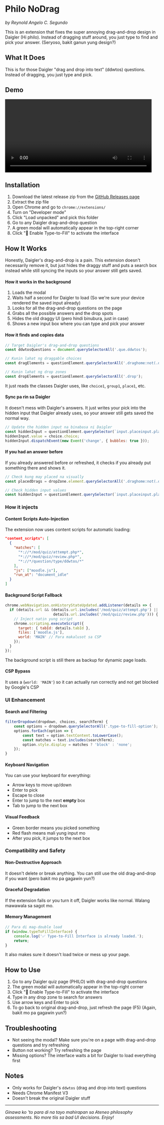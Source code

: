 
# Philo NoDrag

*by Reynold Angelo C. Segundo*


This is an extension that fixes the super annoying drag-and-drop design in Daigler (Hi philo). Instead of dragging stuff around, you just type to find and pick your answer. (Seryoso, bakit ganun yung design?)


## What It Does

This is for those Daigler "drag and drop into text" (ddwtos) questions. Instead of dragging, you just type and pick.


## Demo

<video src="Demo.mp4" controls width="480">Your browser does not support the video tag.</video>



## Installation

1. Download the latest release zip from the [GitHub Releases page](https://github.com/itsnold/philo-nodrag/releases)
2. Extract the zip file
3. Open Chrome and go to `chrome://extensions/`
4. Turn on "Developer mode"
5. Click "Load unpacked" and pick this folder
5. Go to any Daigler drag-and-drop question
6. A green modal will automatically appear in the top-right corner
7. Click "🎯 Enable Type-to-Fill" to activate the interface


## How It Works

Honestly, Daigler's drag-and-drop is a pain. This extension doesn't necessarily remove it, but just hides the draggy stuff and puts a search box instead while still syncing the inputs so your answer still gets saved.

#### How it works in the background
1. Loads the modal
2. Waits half a second for Daigler to load (So we're sure your device rendered the saved input already)
3. Looks for all the drag-and-drop questions on the page
4. Grabs all the possible answers and the drop spots
5. Hides the old draggy UI (pero hindi binubura, just in case)
6. Shows a new input box where you can type and pick your answer

#### How it finds and copies data

```javascript
// Target Daigler's drag-and-drop questions
const ddwtosQuestions = document.querySelectorAll('.que.ddwtos');

// Kunin lahat ng draggable choices
const dragElements = questionElement.querySelectorAll('.draghome:not(.dragplaceholder)');

// Kunin lahat ng drop zones
const dropElements = questionElement.querySelectorAll('.drop');
```



It just reads the classes Daigler uses, like `choice1`, `group1`, `place1`, etc.

#### Sync pa rin sa Daigler

It doesn't mess with Daigler's answers. It just writes your pick into the hidden input that Daigler already uses, so your answer still gets saved the normal way.

```javascript
// Update the hidden input na binabasa ni Daigler
const hiddenInput = questionElement.querySelector(`input.placeinput.place${dropZone.place}`);
hiddenInput.value = choice.choice;
hiddenInput.dispatchEvent(new Event('change', { bubbles: true }));
```

#### If you had an answer before


If you already answered before or refreshed, it checks if you already put something there and shows it.

```javascript
// Check kung may placed na visually
const placedDrags = dropZone.element.querySelectorAll('.draghome:not(.dragplaceholder)');

// Check hidden input values
const hiddenInput = questionElement.querySelector(`input.placeinput.place${dropZone.place}`);
```

### How it injects

#### Content Scripts Auto-Injection

The extension now uses content scripts for automatic loading:

```json
"content_scripts": [
  {
    "matches": [
      "*://*/mod/quiz/attempt.php*",
      "*://*/mod/quiz/review.php*",
      "*://*/question/type/ddwtos/*"
    ],
    "js": ["moodle.js"],
    "run_at": "document_idle"
  }
]
```

#### Background Script Fallback

```javascript
chrome.webNavigation.onHistoryStateUpdated.addListener(details => {
  if (details.url && (details.url.includes('/mod/quiz/attempt.php') ||
                      details.url.includes('/mod/quiz/review.php'))) {
    // Inject natin yung script
    chrome.scripting.executeScript({
      target: { tabId: details.tabId },
      files: ['moodle.js'],
      world: 'MAIN' // Para makalusot sa CSP
    });
  }
});
```

The background script is still there as backup for dynamic page loads.

#### CSP Bypass



It uses a (`world: 'MAIN'`) so it can actually run correctly and not get blocked by Google's CSP

### UI Enhancement

#### Search and Filtering

```javascript
filterDropdown(dropdown, choices, searchTerm) {
    const options = dropdown.querySelectorAll('.type-to-fill-option');
    options.forEach(option => {
        const text = option.textContent.toLowerCase();
        const matches = text.includes(searchTerm);
        option.style.display = matches ? 'block' : 'none';
    });
}
```

#### Keyboard Navigation



You can use your keyboard for everything:
- Arrow keys to move up/down
- Enter to pick
- Escape to close
- Enter to jump to the next **empty** box
- Tab to jump to the next box

#### Visual Feedback

- Green border means you picked something
- Red flash means mali yung input mo
- After you pick, it jumps to the next box

### Compatibility and Safety

#### Non-Destructive Approach



It doesn't delete or break anything. You can still use the old drag-and-drop if you want (pero bakit mo pa gagawin yun?)

#### Graceful Degradation



If the extension fails or you turn it off, Daigler works like normal. Walang mawawala sa sagot mo.

#### Memory Management

```javascript
// Para di mag-double load
if (window.typeToFillInterface) {
    console.log('✅ Type-to-Fill Interface is already loaded.');
    return;
}
```



It also makes sure it doesn't load twice or mess up your page.


## How to Use

1. Go to any Daigler quiz page (PHILO) with drag-and-drop questions
2. The green modal will automatically appear in the top-right corner
3. Click "🎯 Enable Type-to-Fill" to activate the interface
4. Type in any drop zone to search for answers
5. Use arrow keys and Enter to pick
6. To go back to original drag-and-drop, just refresh the page (F5) (Again, bakit mo pa gagawin yun?)


## Troubleshooting

- Not seeing the modal? Make sure you're on a page with drag-and-drop questions and try refreshing
- Button not working? Try refreshing the page
- Missing options? The interface waits a bit for Daigler to load everything first


## Notes

- Only works for Daigler's `ddwtos` (drag and drop into text) questions
- Needs Chrome Manifest V3
- Doesn't break the original Daigler stuff

---


*Ginawa ko 'to para di na tayo mahirapan sa Ateneo philosophy assessments. No more tiis sa bad UI decisions. Enjoy!* 